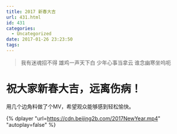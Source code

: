 ```yaml
---
title: 2017 新春大吉
url: 431.html
id: 431
categories:
  - Uncategorized
date: 2017-01-26 23:23:50
tags:
---
```


>我有迷魂招不得
雄鸡一声天下白
少年心事当拿云
谁念幽寒坐呜呃

<!-- more -->

祝大家新春大吉，远离伤病！
=============

用几个边角料做了个MV，希望观众能够感到轻松愉快。 

{% dplayer "url=https://cdn.beijing2b.com/2017NewYear.mp4" "autoplay=false" %}